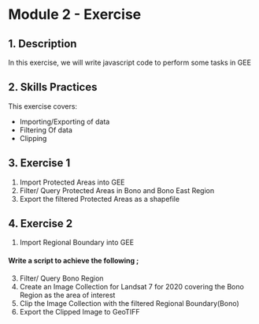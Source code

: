 # Module 2 - Exercise 

## 1. Description

In this exercise, we will write javascript code to perform  some tasks in GEE  

## 2. Skills Practices

This exercise covers:

- Importing/Exporting of data 
- Filtering Of data
- Clipping 



## 3. Exercise 1
1. Import Protected Areas into GEE
2. Filter/ Query Protected Areas in Bono and Bono East Region
3. Export the filtered Protected Areas as a shapefile



## 4. Exercise 2

1. Import Regional Boundary into GEE

#### Write a script to achieve the following ;

3. Filter/ Query Bono Region
4. Create an Image Collection for Landsat 7 for 2020 covering the Bono Region as the  area of interest
5. Clip the Image Collection with the filtered  Regional Boundary(Bono)
6. Export the Clipped Image to GeoTIFF
